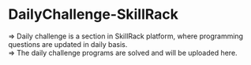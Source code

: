 # DailyChallenge-SkillRack

=> Daily challenge is a section in SkillRack platform, where programming questions are updated in daily basis.  
=> The daily challenge programs are solved and will be uploaded here. 
